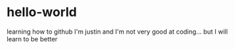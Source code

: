 # hello-world
learning how to github
I'm justin and I'm not very good at coding... but I will learn to be better
